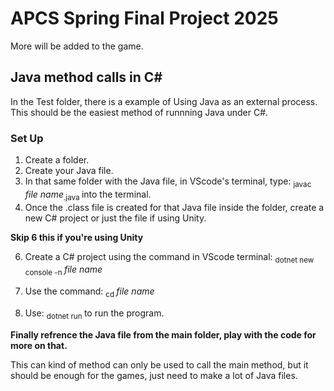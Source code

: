 # APCS Spring Final Project 2025

More will be added to the game.

## Java method calls in C#

In the Test folder, there is a example of Using Java as an external process. This should be the easiest method of runnning Java under C#. 

### Set Up

1. Create a folder.
2. Create your Java file.
3. In that same folder with the Java file, in VScode's terminal, type: <sub>javac </sub> _file name_<sub>.java </sub> into the terminal.
4. Once the .class file is created for that Java file inside the folder, create a new C# project or just the file if using Unity.

**Skip 6 this if you're using Unity**

6. Create a C# project using the command in VScode terminal: <sub> dotnet new console -n </sub> _file name_

7. Use the command: <sub>cd </sub> _file name_
8. Use: <sub>dotnet run </sub> to run the program.

  
**Finally refrence the Java file from the main folder, play with the code for more on that.** 

This can kind of method can only be used to call the main method, but it should be enough for the games, just need to make a lot of Java files. 
